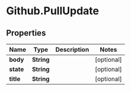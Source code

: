 # Github.PullUpdate

## Properties

Name | Type | Description | Notes
------------ | ------------- | ------------- | -------------
**body** | **String** |  | [optional] 
**state** | **String** |  | [optional] 
**title** | **String** |  | [optional] 


